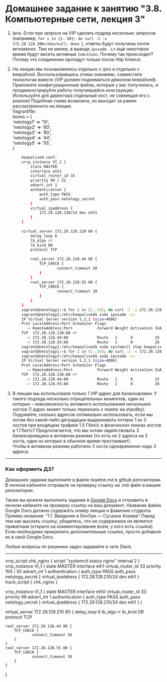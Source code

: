 # Домашнее задание к занятию "3.8. Компьютерные сети, лекция 3"

1. ipvs. Если при запросе на VIP сделать подряд несколько запросов (например, `for i in {1..50}; do curl -I -s 172.28.128.200>/dev/null; done `), ответы будут получены почти мгновенно. Тем не менее, в выводе `ipvsadm -Ln` еще некоторое время будут висеть активные `InActConn`. Почему так происходит?  
Потому что соединения пропадут только после http timeout.

1. На лекции мы познакомились отдельно с ipvs и отдельно с keepalived. Воспользовавшись этими знаниями, совместите технологии вместе (VIP должен подниматься демоном keepalived). Приложите конфигурационные файлы, которые у вас получились, и продемонстрируйте работу получившейся конструкции. Используйте для директора отдельный хост, не совмещая его с риалом! Подобная схема возможна, но выходит за рамки рассмотренного на лекции.  
Vagrantfile:  
boxes = {  
  'netology1' => '10',  
  'netology2' => '60',  
  'netology3' => '90',  
  'netology4' => '44',  
  'netology5' => '55',  
}   
    ```bash  
        keepalived.conf: 
        vrrp_instance VI_1 {
            state MASTER
            interface eth1
            virtual_router_id 33
            priority 99 / 22
            advert_int 1
            authentication {
                auth_type PASS
                auth_pass netology_secret
            }
            virtual_ipaddress {
                172.28.128.210/24 dev eth1
            }
        }
        
        virtual_server 172.28.128.210 80 {
            delay_loop 6
            lb_algo rr
            lb_kind DR
            protocol TCP
        
            real_server 172.28.128.44 80 {
                TCP_CHECK {
                        connect_timeout 10
                }
            }
            real_server 172.28.128.55 80 {
                TCP_CHECK {
                        connect_timeout 10
                }
            }
        }
        vagrant@netology1:~$ for i in {1..50}; do curl -I -s 172.28.128.210>/dev/null; done
        vagrant@netology2:/etc/keepalived$ sudo ipvsadm -Ln
        IP Virtual Server version 1.2.1 (size=4096)
        Prot LocalAddress:Port Scheduler Flags
          -> RemoteAddress:Port           Forward Weight ActiveConn InActConn
        TCP  172.28.128.210:80 rr
          -> 172.28.128.44:80             Route   1      0          25
          -> 172.28.128.55:80             Route   1      0          26
        vagrant@netology2:/etc/keepalived$ sudo systemctl stop keepalived
        vagrant@netology1:~$ for i in {1..50}; do curl -I -s 172.28.128.210>/dev/null; done
        vagrant@netology3:/etc/keepalived$ sudo ipvsadm -Ln
        IP Virtual Server version 1.2.1 (size=4096)
        Prot LocalAddress:Port Scheduler Flags
          -> RemoteAddress:Port           Forward Weight ActiveConn InActConn
        TCP  172.28.128.210:80 rr
          -> 172.28.128.44:80             Route   1      0          25
          -> 172.28.128.55:80             Route   1      0          26
    ```
1. В лекции мы использовали только 1 VIP адрес для балансировки. У такого подхода несколько отрицательных моментов, один из которых – невозможность активного использования нескольких хостов (1 адрес может только переехать с master на standby). Подумайте, сколько адресов оптимально использовать, если мы хотим без какой-либо деградации выдерживать потерю 1 из 3 хостов при входящем трафике 1.5 Гбит/с и физических линках хостов в 1 Гбит/с? Предполагается, что мы хотим задействовать 3 балансировщика в активном режиме (то есть не 2 адреса на 3 хоста, один из которых в обычное время простаивает).  
Чтобы в активном режиме работало 3 хоста одновременно надо 3 адреса.

 ---

### Как оформить ДЗ?

Домашнее задание выполните в файле readme.md в github репозитории. В личном кабинете отправьте на проверку ссылку на .md-файл в вашем репозитории.

Также вы можете выполнить задание в [Google Docs](https://docs.google.com/document/u/0/?tgif=d) и отправить в личном кабинете на проверку ссылку на ваш документ.
Название файла Google Docs должно содержать номер лекции и фамилию студента. Пример названия: "1.1. Введение в DevOps — Сусанна Алиева"
Перед тем как выслать ссылку, убедитесь, что ее содержимое не является приватным (открыто на комментирование всем, у кого есть ссылка). 
Если необходимо прикрепить дополнительные ссылки, просто добавьте их в свой Google Docs.

Любые вопросы по решению задач задавайте в чате Slack.

---

vrrp_script chk_nginx {
 script "systemctl status nginx"
 interval 2 }
vrrp_instance VI_1 {
 state MASTER
 interface eth1
 virtual_router_id 33
 priority 100 / 50
 advert_int 1
 authentication {
 auth_type PASS
 auth_pass netology_secret
 }
 virtual_ipaddress {
 172.28.128.210/24 dev eth1
 }
 track_script {
 chk_nginx
 }

vrrp_instance VI_1 {
    state MASTER
    interface eth0
    virtual_router_id 33
    priority 99
    advert_int 1
    authentication {
        auth_type PASS
        auth_pass netology_secret
    }
    virtual_ipaddress {
        172.28.128.210/24 dev eth1
    }
}

virtual_server 172.28.128.210 80 {
    delay_loop 6
    lb_algo rr
    lb_kind DR
    protocol TCP

    real_server 172.28.128.44 80 {
        TCP_CHECK {
                connect_timeout 10
        }
    }
    real_server 172.28.128.55 80 {
        TCP_CHECK {
                connect_timeout 10
        }
    }
}